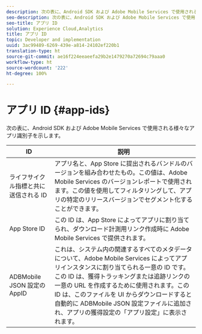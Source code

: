 ```yaml
---
description: 次の表に、Android SDK および Adobe Mobile Services で使用される様々なアプリ識別子を示します。
seo-description: 次の表に、Android SDK および Adobe Mobile Services で使用される様々なアプリ識別子を示します。
seo-title: アプリ ID
solution: Experience Cloud,Analytics
title: アプリ ID
topic: Developer and implementation
uuid: 3ac99489-6269-439e-a814-24102ef220b1
translation-type: ht
source-git-commit: ae16f224eeaeefa29b2e1479270a72694c79aaa0
workflow-type: ht
source-wordcount: '222'
ht-degree: 100%

---
```



# アプリ ID {#app-ids}

次の表に、Android SDK および Adobe Mobile Services で使用される様々なアプリ識別子を示します。

| ID | 説明 |
|--- |--- |
| ライフサイクル指標と共に送信される ID | アプリ名と、App Store に提出されるバンドルのバージョンを組み合わせたもの。この値は、Adobe Mobile Services のバージョンレポートで使用されます。この値を使用してフィルタリングして、アプリの特定のリリースバージョンでセグメント化することができます。 |
| App Store ID | この ID は、App Store によってアプリに割り当てられ、ダウンロード計測用リンク作成時に Adobe Mobile Services で提供されます。 |
| ADBMobile JSON 設定の AppID | これは、システム内の関連するすべてのメタデータについて、Adobe Mobile Services によってアプリインスタンスに割り当てられる一意の ID です。この ID は、獲得トラッキングまたは追跡リンクの一意の URL を作成するために使用されます。この ID は、このファイルを UI からダウンロードすると自動的に ADBMobile JSON 設定ファイルに追加され、アプリの獲得設定の「アプリ設定」に表示されます。 |